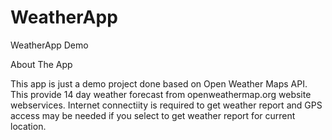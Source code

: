 # WeatherApp
WeatherApp Demo

About The App

This app is just a demo project done based on Open Weather Maps API.
This provide 14 day weather forecast from openweathermap.org website webservices.
Internet connectiity is required to get weather report and GPS access may be needed if you select to get weather report for current location.
